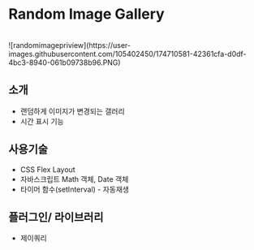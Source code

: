 # Random Image Gallery
<br>
![randomimagepriview](https://user-images.githubusercontent.com/105402450/174710581-42361cfa-d0df-4bc3-8940-061b09738b96.PNG)


## 소개
- 랜덤하게 이미지가 변경되는 갤러리
- 시간 표시 기능

## 사용기술
- CSS Flex Layout
- 자바스크립트 Math 객체, Date 객체
- 타이머 함수(setInterval) - 자동재생

## 플러그인/ 라이브러리
- 제이쿼리
